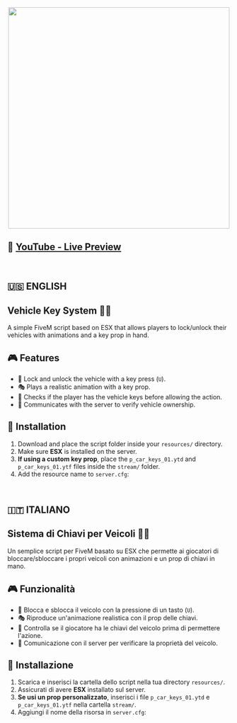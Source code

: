 <div align='center' href="https://github.com/tuo-username/tuo-repo/blob/main/README.md"><img src='https://clubhouserp.it/wp-content/uploads/2025/03/carkey.jpg' width="500px"></div>


## 🔗 **[YouTube - Live Preview](https://github.com/tuo-username/tuo-repo/blob/main/README.md)**  


<br>

## 🇺🇸 ENGLISH

## Vehicle Key System 🚗🔑

A simple FiveM script based on ESX that allows players to lock/unlock their vehicles with animations and a key prop in hand.

## 🎮 Features
- 🔐 Lock and unlock the vehicle with a key press (`U`).
- 🎭 Plays a realistic animation with a key prop.
- 🚗 Checks if the player has the vehicle keys before allowing the action.
- 📡 Communicates with the server to verify vehicle ownership.

## 📌 Installation
1. Download and place the script folder inside your `resources/` directory.
2. Make sure **ESX** is installed on the server.
3. **If using a custom key prop**, place the `p_car_keys_01.ytd` and `p_car_keys_01.ytf` files inside the `stream/` folder.
4. Add the resource name to `server.cfg`:



<br>

## 🇮🇹 ITALIANO

## Sistema di Chiavi per Veicoli 🚗🔑

Un semplice script per FiveM basato su ESX che permette ai giocatori di bloccare/sbloccare i propri veicoli con animazioni e un prop di chiavi in mano.

## 🎮 Funzionalità
- 🔐 Blocca e sblocca il veicolo con la pressione di un tasto (`U`).
- 🎭 Riproduce un'animazione realistica con il prop delle chiavi.
- 🚗 Controlla se il giocatore ha le chiavi del veicolo prima di permettere l'azione.
- 📡 Comunicazione con il server per verificare la proprietà del veicolo.

## 📌 Installazione
1. Scarica e inserisci la cartella dello script nella tua directory `resources/`.
2. Assicurati di avere **ESX** installato sul server.
3. **Se usi un prop personalizzato**, inserisci i file `p_car_keys_01.ytd` e `p_car_keys_01.ytf` nella cartella `stream/`.
4. Aggiungi il nome della risorsa in `server.cfg`:
